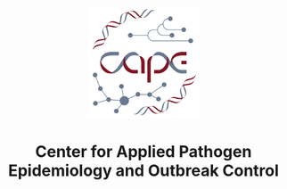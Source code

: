 <div align="center" id="madewithlua">
  <img
    src="https://raw.githubusercontent.com/cape-ph/.github/main/logo.png"
    width="200"
    ,
    height="200"
  />
</div>
<h1 align="center">Center for Applied Pathogen Epidemiology and Outbreak Control </h1>
